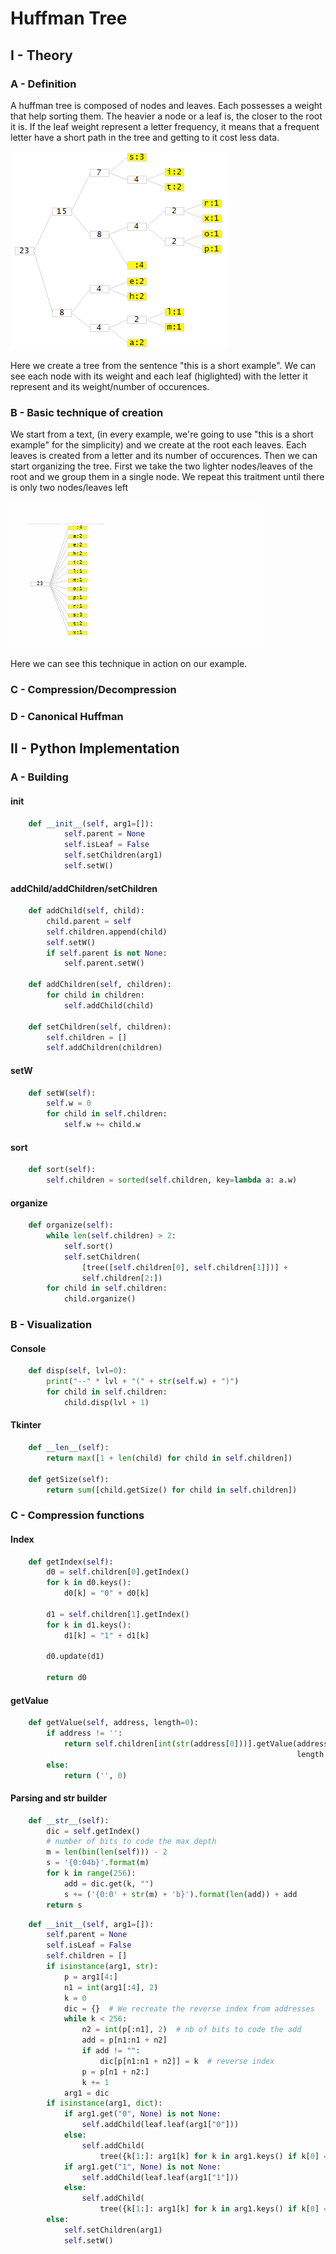 # Huffman Tree
## I - Theory
### A - Definition
A huffman tree is composed of nodes and leaves. Each possesses a weight that help sorting them. The heavier a node or a leaf is, the closer to the root it is. If the leaf weight represent a letter frequency, it means that a frequent letter have a short path in the tree and getting to it cost less data.

![alt text][example1]

Here we create a tree from the sentence "this is a short example".
We can see each node with its weight and each leaf (higlighted) with the letter it represent and its weight/number of occurences.
### B - Basic technique of creation
We start from a text, (in every example, we're going to use "this is a short example" for the simplicity) and we create at the root each leaves. Each leaves is created from a letter and its number of occurences. Then we can start organizing the tree. First we take the two lighter nodes/leaves of the root and we group them in a single node. We repeat this traitment until there is only two nodes/leaves left

![alt text][example2]

Here we can see this technique in action on our example. 
### C - Compression/Decompression
### D - Canonical Huffman
## II - Python Implementation
### A - Building
#### __init__
```python
	def __init__(self, arg1=[]):
	        self.parent = None
	        self.isLeaf = False
	        self.setChildren(arg1)
	        self.setW()
```
#### addChild/addChildren/setChildren
```python
	def addChild(self, child):
        child.parent = self
        self.children.append(child)
        self.setW()
        if self.parent is not None:
            self.parent.setW()

	def addChildren(self, children):
        for child in children:
            self.addChild(child)

	def setChildren(self, children):
        self.children = []
        self.addChildren(children)
```
#### setW
```python
	def setW(self):
        self.w = 0
        for child in self.children:
            self.w += child.w
```
#### sort
```python
	def sort(self):
        self.children = sorted(self.children, key=lambda a: a.w)
```
#### organize
```python
	def organize(self):
        while len(self.children) > 2:
            self.sort()
            self.setChildren(
                [tree([self.children[0], self.children[1]])] +
                self.children[2:])
        for child in self.children:
            child.organize()
```
### B - Visualization
#### Console
```python
	def disp(self, lvl=0):
        print("--" * lvl + "(" + str(self.w) + ")")
        for child in self.children:
            child.disp(lvl + 1)
```
#### Tkinter
```python
	def __len__(self):
        return max([1 + len(child) for child in self.children])
	
	def getSize(self):
        return sum([child.getSize() for child in self.children])
```
### C - Compression functions
#### Index
```python
	def getIndex(self):
        d0 = self.children[0].getIndex()
        for k in d0.keys():
            d0[k] = "0" + d0[k]

        d1 = self.children[1].getIndex()
        for k in d1.keys():
            d1[k] = "1" + d1[k]

        d0.update(d1)

        return d0
```
#### getValue
```python
	def getValue(self, address, length=0):
        if address != '':
            return self.children[int(str(address[0]))].getValue(address[1:],
                                                                length + 1)
        else:
            return ('', 0)
```
#### Parsing and str builder
```python
	def __str__(self):
        dic = self.getIndex()
        # number of bits to code the max depth
        m = len(bin(len(self))) - 2
        s = '{0:04b}'.format(m)
        for k in range(256):
            add = dic.get(k, "")
            s += ('{0:0' + str(m) + 'b}').format(len(add)) + add
        return s
```
```python
	def __init__(self, arg1=[]):
        self.parent = None
        self.isLeaf = False
        self.children = []
        if isinstance(arg1, str):
            p = arg1[4:]
            n1 = int(arg1[:4], 2)
            k = 0
            dic = {}  # We recreate the reverse index from addresses
            while k < 256:
                n2 = int(p[:n1], 2)  # nb of bits to code the add
                add = p[n1:n1 + n2]
                if add != "":
                    dic[p[n1:n1 + n2]] = k  # reverse index
                p = p[n1 + n2:]
                k += 1
            arg1 = dic
        if isinstance(arg1, dict):
            if arg1.get("0", None) is not None:
                self.addChild(leaf.leaf(arg1["0"]))
            else:
                self.addChild(
                    tree({k[1:]: arg1[k] for k in arg1.keys() if k[0] == "0"}))
            if arg1.get("1", None) is not None:
                self.addChild(leaf.leaf(arg1["1"]))
            else:
                self.addChild(
                    tree({k[1:]: arg1[k] for k in arg1.keys() if k[0] == "1"}))
        else:
            self.setChildren(arg1)
            self.setW()
```

[example1]: https://github.com/mortrevere/huffman/raw/master/doc/img/exampletree.png "An example with 'this is a short example'"
[example2]: https://github.com/mortrevere/huffman/raw/master/doc/img/exampletree.gif "An example of tree creation"
